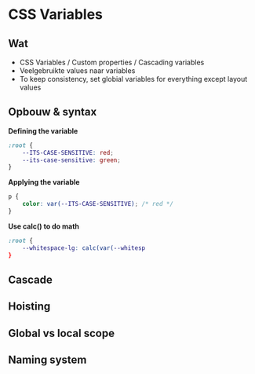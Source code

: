 # CSS Variables
## Wat

 - CSS Variables / Custom properties / Cascading variables
 - Veelgebruikte values naar variables
 - To keep consistency, set globial variables for everything except layout values

## Opbouw & syntax
**Defining the variable**
```css
:root {
	--ITS-CASE-SENSITIVE: red;
	--its-case-sensitive: green;
}
```

**Applying the variable**
```css
p {
	color: var(--ITS-CASE-SENSITIVE); /* red */
}
```

**Use calc() to do math**
```css
:root {
	--whitespace-lg: calc(var(--whitesp
}
```

## Cascade

## Hoisting

## Global vs local scope

## Naming system

<!--stackedit_data:
eyJoaXN0b3J5IjpbLTI5NzQ3Nzg4NywtMTc5MTg3MTEzMyw5Nz
EzMDE4MzUsMTQzMzMwMTA1LDczMDk5ODExNl19
-->